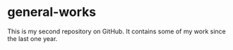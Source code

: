 # general-works
This is my second repository on GitHub.
It contains some of my work since the last one year.
